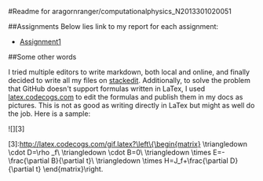 #Readme for aragornranger/computationalphysics_N2013301020051

##Assignments
Below lies link to my report for each assignment:

* [Assignment1](https://github.com/aragornranger/computationalphysics_N2013301020051/blob/master/assignment1.md) 

##Some other words

I tried multiple editors to write markdown, both local and online, and finally decided to write all my files on [stackedit][1]. Additionally, to solve the problem that GitHub doesn't support formulas written in LaTex, I used [latex.codecogs.com][2] to edit the formulas and publish them in my docs as pictures. This is not as good as writing directly in LaTex but might as well do the job. Here is a sample:

![][3]


[1]:http://stackedit.io/
[2]:http://latex.codecogs.com/
[3]:http://latex.codecogs.com/gif.latex?\left\{\begin{matrix} \triangledown \cdot D=\rho _f\\ \triangledown \cdot B=0\\ \triangledown \times E=-\frac{\partial B}{\partial t}\\ \triangledown \times H=J_f+\frac{\partial D}{\partial t} \end{matrix}\right.